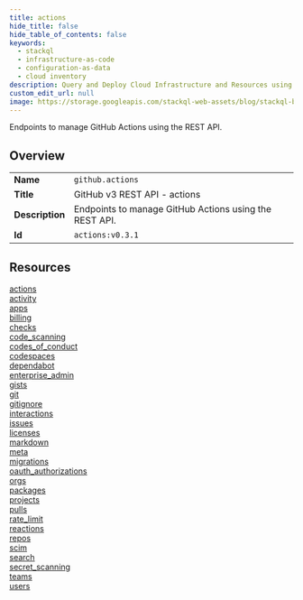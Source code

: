 ```yaml
---
title: actions
hide_title: false
hide_table_of_contents: false
keywords:
  - stackql
  - infrastructure-as-code
  - configuration-as-data
  - cloud inventory
description: Query and Deploy Cloud Infrastructure and Resources using SQL
custom_edit_url: null
image: https://storage.googleapis.com/stackql-web-assets/blog/stackql-blog-post-featured-image.png
---
```

Endpoints to manage GitHub Actions using the REST API.  
    

## Overview
<table><tbody>
<tr><td><b>Name</b></td><td><code>github.actions</code></td></tr>
<tr><td><b>Title</b></td><td>GitHub v3 REST API - actions</td></tr>
<tr><td><b>Description</b></td><td>Endpoints to manage GitHub Actions using the REST API.</td></tr>
<tr><td><b>Id</b></td><td><code>actions:v0.3.1</code></td></tr>
</tbody></table>

## Resources
<div class="row">
<div class="providerDocColumn">
<a href="/providers/github/actions/actions/index.md">actions</a><br />
<a href="/providers/github/actions/activity/index.md">activity</a><br />
<a href="/providers/github/actions/apps/index.md">apps</a><br />
<a href="/providers/github/actions/billing/index.md">billing</a><br />
<a href="/providers/github/actions/checks/index.md">checks</a><br />
<a href="/providers/github/actions/code_scanning/index.md">code_scanning</a><br />
<a href="/providers/github/actions/codes_of_conduct/index.md">codes_of_conduct</a><br />
<a href="/providers/github/actions/codespaces/index.md">codespaces</a><br />
<a href="/providers/github/actions/dependabot/index.md">dependabot</a><br />
<a href="/providers/github/actions/enterprise_admin/index.md">enterprise_admin</a><br />
<a href="/providers/github/actions/gists/index.md">gists</a><br />
<a href="/providers/github/actions/git/index.md">git</a><br />
<a href="/providers/github/actions/gitignore/index.md">gitignore</a><br />
<a href="/providers/github/actions/interactions/index.md">interactions</a><br />
<a href="/providers/github/actions/issues/index.md">issues</a><br />
<a href="/providers/github/actions/licenses/index.md">licenses</a><br />
</div>
<div class="providerDocColumn">
<a href="/providers/github/actions/markdown/index.md">markdown</a><br />
<a href="/providers/github/actions/meta/index.md">meta</a><br />
<a href="/providers/github/actions/migrations/index.md">migrations</a><br />
<a href="/providers/github/actions/oauth_authorizations/index.md">oauth_authorizations</a><br />
<a href="/providers/github/actions/orgs/index.md">orgs</a><br />
<a href="/providers/github/actions/packages/index.md">packages</a><br />
<a href="/providers/github/actions/projects/index.md">projects</a><br />
<a href="/providers/github/actions/pulls/index.md">pulls</a><br />
<a href="/providers/github/actions/rate_limit/index.md">rate_limit</a><br />
<a href="/providers/github/actions/reactions/index.md">reactions</a><br />
<a href="/providers/github/actions/repos/index.md">repos</a><br />
<a href="/providers/github/actions/scim/index.md">scim</a><br />
<a href="/providers/github/actions/search/index.md">search</a><br />
<a href="/providers/github/actions/secret_scanning/index.md">secret_scanning</a><br />
<a href="/providers/github/actions/teams/index.md">teams</a><br />
<a href="/providers/github/actions/users/index.md">users</a><br />
</div>
</div>
